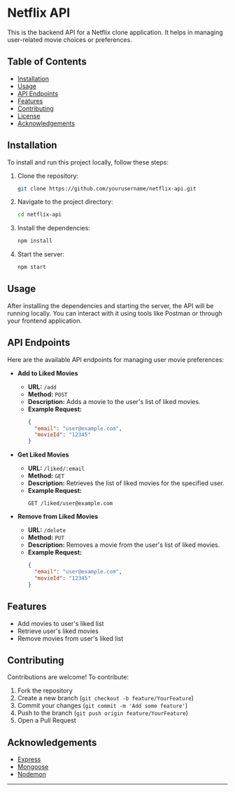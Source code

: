 # Netflix API

This is the backend API for a Netflix clone application. It helps in managing user-related movie choices or preferences.

## Table of Contents

- [Installation](#installation)
- [Usage](#usage)
- [API Endpoints](#api-endpoints)
- [Features](#features)
- [Contributing](#contributing)
- [License](#license)
- [Acknowledgements](#acknowledgements)

## Installation

To install and run this project locally, follow these steps:

1. Clone the repository:
    ```sh
    git clone https://github.com/yourusername/netflix-api.git
    ```
2. Navigate to the project directory:
    ```sh
    cd netflix-api
    ```
3. Install the dependencies:
    ```sh
    npm install
    ```
4. Start the server:
    ```sh
    npm start
    ```

## Usage

After installing the dependencies and starting the server, the API will be running locally. You can interact with it using tools like Postman or through your frontend application.

## API Endpoints

Here are the available API endpoints for managing user movie preferences:

- **Add to Liked Movies**
    - **URL:** `/add`
    - **Method:** `POST`
    - **Description:** Adds a movie to the user's list of liked movies.
    - **Example Request:**
        ```json
        {
          "email": "user@example.com",
          "movieId": "12345"
        }
        ```

- **Get Liked Movies**
    - **URL:** `/liked/:email`
    - **Method:** `GET`
    - **Description:** Retrieves the list of liked movies for the specified user.
    - **Example Request:**
        ```
        GET /liked/user@example.com
        ```

- **Remove from Liked Movies**
    - **URL:** `/delete`
    - **Method:** `PUT`
    - **Description:** Removes a movie from the user's list of liked movies.
    - **Example Request:**
        ```json
        {
          "email": "user@example.com",
          "movieId": "12345"
        }
        ```

## Features

- Add movies to user's liked list
- Retrieve user's liked movies
- Remove movies from user's liked list

## Contributing

Contributions are welcome! To contribute:

1. Fork the repository
2. Create a new branch (`git checkout -b feature/YourFeature`)
3. Commit your changes (`git commit -m 'Add some feature'`)
4. Push to the branch (`git push origin feature/YourFeature`)
5. Open a Pull Request

## Acknowledgements

- [Express](https://expressjs.com/)
- [Mongoose](https://mongoosejs.com/)
- [Nodemon](https://nodemon.io/)

---
